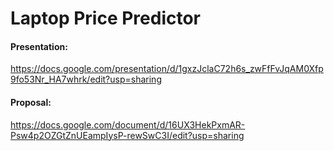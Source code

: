# Laptop Price Predictor

#### Presentation: 
https://docs.google.com/presentation/d/1gxzJclaC72h6s_zwFfFvJqAM0Xfp9fo53Nr_HA7whrk/edit?usp=sharing

#### Proposal: 
https://docs.google.com/document/d/16UX3HekPxmAR-Psw4p2OZGtZnUEampIysP-rewSwC3I/edit?usp=sharing
